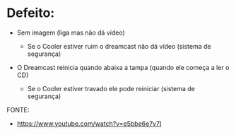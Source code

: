 # Defeito:

- Sem imagem (liga mas não dá vídeo)

  - Se o Cooler estiver ruim o dreamcast não dá vídeo (sistema de segurança)


- O Dreamcast reinicia quando abaixa a tampa (quando ele começa a ler o CD)

  - Se o Cooler estiver travado ele pode reiniciar (sistema de segurança)


FONTE: 

- https://www.youtube.com/watch?v=e5bbe6e7v7I
